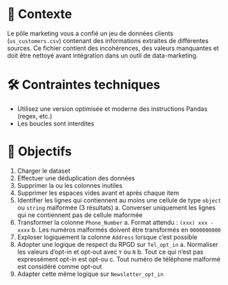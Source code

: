 # 📂 Contexte

Le pôle marketing vous a confié un jeu de données clients (`us_customers.csv`) contenant des informations extraites de différentes sources. Ce fichier contient des incohérences, des valeurs manquantes et doit être nettoyé avant intégration dans un outil de data-marketing.

# 🛠️ Contraintes techniques

- Utilisez une version optimisée et moderne des instructions Pandas (regex, etc.)
- Les boucles sont interdites

# 🎯 Objectifs

1. Charger le dataset
2. Effectuer une déduplication des données
3. Supprimer la ou les colonnes inutiles
4. Supprimer les espaces vides avant et après chaque item
5. Identifier les lignes qui contiennent au moins une cellule de type `object` ou `string` malformée (3 résultats)
    a. Converser uniquement les lignes qui ne contiennent pas de cellule maformée
6. Transformer la colonne `Phone_Number`
    a. Format attendu : `(xxx) xxx - xxxx`
    b. Les numéros malformés doivent être transformés en `0000000000`
7. Exploser logiquement la colonne `Address` lorsque c’est possible
8. Adopter une logique de respect du RPGD sur `Tel_opt_in`
    a. Normaliser les valeurs d’opt-in et opt-out avec `Y` ou `N`
    b. Tout ce qui n’est pas expressément opt-in est opt-ou
    c. Tout numéro de téléphone malformé est considéré comme opt-out
9. Adapter cette même logique sur `Newsletter_opt_in`
